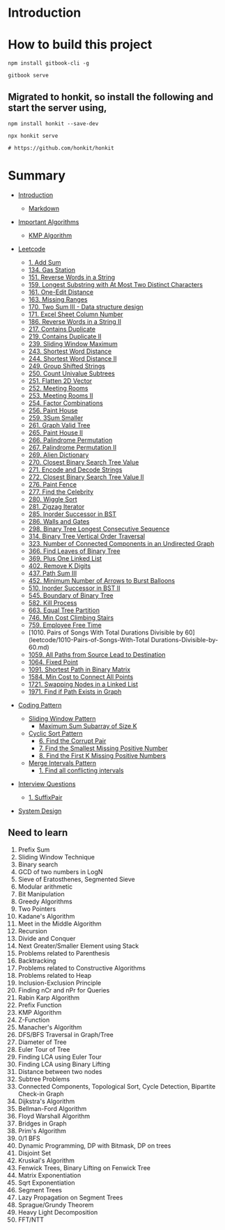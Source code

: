 # Introduction
# How to build this project

    npm install gitbook-cli -g 

    gitbook serve

## Migrated to honkit, so install the following and start the server using,

    npm install honkit --save-dev

    npx honkit serve

    # https://github.com/honkit/honkit
# Summary


* [Introduction](README.md)
    * [Markdown](markdown.md)
* [Important Algorithms](important-algorithms/README.md)
    * [KMP Algorithm](important-algorithms/KMP-algorithm.md)
* [Leetcode](leetcode/README.md)
    * [1. Add Sum](leetcode/1-two-sum.md)
    * [134. Gas Station](leetcode/134-Gas-Station.md)
    * [151. Reverse Words in a String](leetcode/151-Reverse-Words-in-a-String.md)
    * [159. Longest Substring with At Most Two Distinct Characters](leetcode/159-Longest-Substring-with-At-Most-Two-Distinct-Characters.md)
    * [161. One-Edit Distance](leetcode/161-One-Edit-Distance.md)
    * [163. Missing Ranges](leetcode/163-Missing-Ranges.md)
    * [170. Two Sum III - Data structure design](leetcode/170-Two-Sum-III.md)
    * [171. Excel Sheet Column Number](leetcode/171-Excel-Sheet-Column-Number.md)
    * [186. Reverse Words in a String II](leetcode/186-Reverse-Words-in-a-String-II.md)
    * [217. Contains Duplicate](leetcode/217-contains-duplicate.md)
    * [219. Contains Duplicate II](leetcode/219-contains-duplicate-ii.md)
    * [239. Sliding Window Maximum](leetcode/239-Sliding-Window-Maximum.md)
    * [243. Shortest Word Distance](leetcode/243-Shortest-Word-Distance.md)
    * [244. Shortest Word Distance II](leetcode/244-Shortest-Word-Distance-II.md)
    * [249. Group Shifted Strings](leetcode/249-Group-Shifted-Strings.md)
    * [250. Count Univalue Subtrees](leetcode/250-Count-Univalue-Subtrees.md)
    * [251. Flatten 2D Vector](leetcode/251-Flatten-2D-Vector.md)
    * [252. Meeting Rooms](leetcode/252-Meeting-Rooms.md)
    * [253. Meeting Rooms II](leetcode/253-Meeting-Rooms-ii.md)
    * [254. Factor Combinations](leetcode/254-Factor-Combinations.md)
    * [256. Paint House](leetcode/256-Paint-House.md)
    * [259. 3Sum Smaller](leetcode/259-3Sum-Smaller.md)
    * [261. Graph Valid Tree](leetcode/261-Graph-Valid-Tree.md)
    * [265. Paint House II](leetcode/265-Paint-House-II.md)
    * [266. Palindrome Permutation](leetcode/266-Palindrome-Permutation.md)
    * [267. Palindrome Permutation II](leetcode/267-Palindrome-Permutation-II.md)
    * [269. Alien Dictionary](leetcode/269-Alien-Dictionary.md)
    * [270. Closest Binary Search Tree Value](leetcode/270-Closest-Binary-Search-Tree-Value.md)
    * [271. Encode and Decode Strings](leetcode/271-Encode-and-Decode-Strings.md)
    * [272. Closest Binary Search Tree Value II](leetcode/272-Closest-Binary-Search-Tree-Value-II.md)
    * [276. Paint Fence](leetcode/276-paint-fence.md)
    * [277. Find the Celebrity](leetcode/277-Find-the-Celebrity.md)
    * [280. Wiggle Sort](leetcode/280-Wiggle-Sort.md)
    * [281. Zigzag Iterator](leetcode/281-Zigzag-Iterator.md)
    * [285. Inorder Successor in BST](leetcode/285-Inorder-Successor-in-BST.md)
    * [286. Walls and Gates](leetcode/286-Walls-and-Gates.md)
    * [298. Binary Tree Longest Consecutive Sequence](leetcode/298-Binary-Tree-Longest-Consecutive-Sequence.md)
    * [314. Binary Tree Vertical Order Traversal](leetcode/314-Binary-Tree-Vertical-Order-Traversal.md)
    * [323. Number of Connected Components in an Undirected Graph](leetcode/323-Number-of-Connected-Components-in-an-Undirected-Graph.md)
    * [366. Find Leaves of Binary Tree](leetcode/366-Find-Leaves-of-Binary-Tree.md)
    * [369. Plus One Linked List](leetcode/369-Plus-One-Linked-List.md)
    * [402. Remove K Digits](leetcode/402-Remove-K-Digits.md)
    * [437. Path Sum III](leetcode/437-Path-Sum-III.md)
    * [452. Minimum Number of Arrows to Burst Balloons](leetcode/452-Minimum-Number-of-Arrows-to-Burst-Balloons.md)
    * [510. Inorder Successor in BST II](leetcode/510-Inorder-Successor-in-BST-ii.md)
    * [545. Boundary of Binary Tree](leetcode/545-Boundary-of-Binary-Tree.md)
    * [582. Kill Process](leetcode/582-Kill-Process.md)
    * [663. Equal Tree Partition](leetcode/663-Equal-Tree-Partition.md)
    * [746. Min Cost Climbing Stairs](leetcode/746-min-cost-stairs.md)
    * [759. Employee Free Time](leetcode/759-Employee-Free-Time.md)
    * [1010. Pairs of Songs With Total Durations Divisible by 60](leetcode/1010-Pairs-of-Songs-With-Total Durations-Divisible-by-60.md)
    * [1059. All Paths from Source Lead to Destination](leetcode/1059-All-Paths-from-Source-Lead-to-Destination.md)
    * [1064. Fixed Point](leetcode/1064-Fixed-Point.md)
    * [1091. Shortest Path in Binary Matrix](leetcode/1091-Shortest-Path-in-Binary-Matrix.md)
    * [1584. Min Cost to Connect All Points](leetcode/1584-Min-Cost-to-Connect-All-Points.md)
    * [1721. Swapping Nodes in a Linked List](leetcode/1721-Swapping-Nodes-in-a-Linked-List.md)
    * [1971. Find if Path Exists in Graph](leetcode/1971-Find-if-Path-Exists-in-Graph.md)
* [Coding Pattern](coding-pattern/README.md)
    * [Sliding Window Pattern](coding-pattern/sliding-window/README.md)
        * [Maximum Sum Subarray of Size K](coding-pattern/sliding-window/1.md)
    * [Cyclic Sort Pattern](coding-pattern/cyclic-sort/README.md)
        * [6. Find the Corrupt Pair](coding-pattern/cyclic-sort/6.md)
        * [7. Find the Smallest Missing Positive Number](coding-pattern/cyclic-sort/7.md)
        * [8. Find the First K Missing Positive Numbers](coding-pattern/cyclic-sort/8.md)
    * [Merge Intervals Pattern](coding-pattern/merge-pattern/README.md)
        * [1. Find all conflicting intervals](coding-pattern/merge-pattern/1.md)
* [Interview Questions](interview-questions/README.md)
    * [1. SuffixPair](interview-questions/general-oa/SuffixPair.md)

* [System Design](system-design/README.md)


## Need to learn

1. Prefix Sum
2. Sliding Window Technique
3. Binary search
4. GCD of two numbers in LogN
5. Sieve of Eratosthenes, Segmented Sieve
6. Modular arithmetic
7. Bit Manipulation
8. Greedy Algorithms
9. Two Pointers
10. Kadane's Algorithm
11. Meet in the Middle Algorithm
12. Recursion
13. Divide and Conquer
14. Next Greater/Smaller Element using Stack
15. Problems related to Parenthesis
16. Backtracking
17. Problems related to Constructive Algorithms
18. Problems related to Heap
19. Inclusion-Exclusion Principle
20. Finding nCr and nPr for Queries
21. Rabin Karp Algorithm
22. Prefix Function
23. KMP Algorithm
24. Z-Function
25. Manacher's Algorithm
26. DFS/BFS Traversal in Graph/Tree
27. Diameter of Tree
28. Euler Tour of Tree
29. Finding LCA using Euler Tour
30. Finding LCA using Binary Lifting
31. Distance between two nodes
32. Subtree Problems
33. Connected Components, Topological Sort, Cycle Detection, Bipartite Check-in Graph
34. Dijkstra's Algorithm
35. Bellman-Ford Algorithm
36. Floyd Warshall Algorithm
37. Bridges in Graph
38. Prim's Algorithm
39. 0/1 BFS
40. Dynamic Programming, DP with Bitmask, DP on trees
41. Disjoint Set
42. Kruskal's Algorithm
43. Fenwick Trees, Binary Lifting on Fenwick Tree
44. Matrix Exponentiation
45. Sqrt Exponentiation
46. Segment Trees
47. Lazy Propagation on Segment Trees
48. Sprague/Grundy Theorem
49. Heavy Light Decomposition
50. FFT/NTT